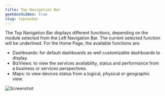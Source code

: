```yaml
---
title: Top Navigation Bar
geekdocHidden: true
slug: topnavbar
---
```



The Top Navigation Bar displays different functions, depending on the module selected from the Left Navigation Bar. The current selected function will be underlined. For the Home Page, the available functions are:

* Dashboards: for default dashboards as well customizable dashboards to display.
* BizViews: to view the services availability, status and performance from a business or services perspectives.
* Maps: to view devices status from a logical, physical or geographic view.


![Screenshot](/cloud_vista/overview/images/TopNavBar.png)


